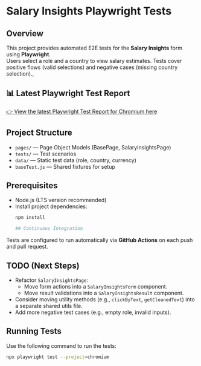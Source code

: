 # Salary Insights Playwright Tests

## Overview

This project provides automated E2E tests for the **Salary Insights** form using **Playwright**.  
Users select a role and a country to view salary estimates. Tests cover positive flows (valid selections) and negative cases (missing country selection).,

## 📊 Latest Playwright Test Report

[👉 View the latest Playwright Test Report for Chromium here](https://ta-ulyanava.github.io/Playwright-JavaScript-Test/)

## Project Structure

- `pages/` — Page Object Models (BasePage, SalaryInsightsPage)
- `tests/` — Test scenarios
- `data/` — Static test data (role, country, currency)
- `baseTest.js` — Shared fixtures for setup

## Prerequisites

- Node.js (LTS version recommended)
- Install project dependencies:
  ```bash
  npm install

  ## Continuous Integration

Tests are configured to run automatically via **GitHub Actions** on each push and pull request.

## TODO (Next Steps)

- Refactor `SalaryInsightsPage`:
  - Move form actions into a `SalaryInsightsForm` component.
  - Move result validations into a `SalaryInsightsResult` component.
- Consider moving utility methods (e.g., `clickByText`, `getCleanedText`) into a separate shared utils file.
- Add more negative test cases (e.g., empty role, invalid inputs).

## Running Tests

Use the following command to run the tests:
```sh
npx playwright test --project=chromium
```

